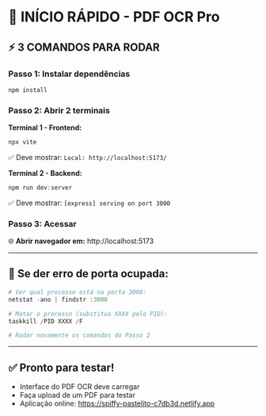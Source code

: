# 🚀 INÍCIO RÁPIDO - PDF OCR Pro

## ⚡ **3 COMANDOS PARA RODAR**

### Passo 1: Instalar dependências
```powershell
npm install
```

### Passo 2: Abrir 2 terminais

**Terminal 1 - Frontend:**
```powershell
npx vite
```
✅ Deve mostrar: `Local: http://localhost:5173/`

**Terminal 2 - Backend:**  
```powershell
npm run dev:server
```
✅ Deve mostrar: `[express] serving on port 3000`

### Passo 3: Acessar
🌐 **Abrir navegador em:** http://localhost:5173

---

## 🔧 **Se der erro de porta ocupada:**

```powershell
# Ver qual processo está na porta 3000:
netstat -ano | findstr :3000

# Matar o processo (substitua XXXX pelo PID):
taskkill /PID XXXX /F

# Rodar novamente os comandos do Passo 2
```

---

## ✅ **Pronto para testar!**
- Interface do PDF OCR deve carregar
- Faça upload de um PDF para testar
- Aplicação online: https://spiffy-pastelito-c7db3d.netlify.app
